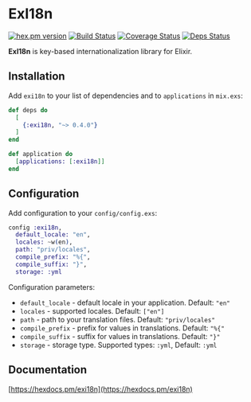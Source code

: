 # ExI18n

[![hex.pm version](https://img.shields.io/hexpm/v/exi18n.svg)](https://hex.pm/packages/exi18n) [![Build Status](https://travis-ci.org/gvl/exi18n.svg?branch=master)](https://travis-ci.org/gvl/exi18n) [![Coverage Status](https://coveralls.io/repos/gvl/exi18n/badge.svg?branch=master)](https://coveralls.io/r/gvl/exi18n?branch=master) [![Deps Status](https://beta.hexfaktor.org/badge/all/github/gvl/exi18n.svg)](https://beta.hexfaktor.org/github/gvl/exi18n)

**ExI18n** is key-based internationalization library for Elixir.

## Installation

Add `exi18n` to your list of dependencies and to `applications` in `mix.exs`:

```elixir
def deps do
  [
    {:exi18n, "~> 0.4.0"}
  ]
end

def application do
  [applications: [:exi18n]]
end
```

## Configuration

Add configuration to your `config/config.exs`:

```elixir
config :exi18n,
  default_locale: "en",
  locales: ~w(en),
  path: "priv/locales",
  compile_prefix: "%{",
  compile_suffix: "}",
  storage: :yml
```

Configuration parameters:
- `default_locale` - default locale in your application. Default: `"en"`
- `locales` - supported locales. Default: `["en"]`
- `path` - path to your translation files. Default: `"priv/locales"`
- `compile_prefix` - prefix for values in translations. Default: `"%{"`
- `compile_suffix` - suffix for values in translations. Default: `"}"`
- `storage` - storage type. Supported types: `:yml`, Default: `:yml`

## Documentation

[https://hexdocs.pm/exi18n](https://hexdocs.pm/exi18n)
